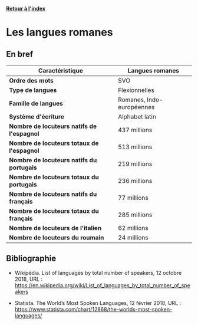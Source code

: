 [**Retour à l'index**](indexLangues.md)
# Les langues romanes

## En bref

| Caractéristique | Langues romanes |
|---|---|
| **Ordre des mots** | SVO |
| **Type de langues** | Flexionnelles |
| **Famille de langues** | Romanes, Indo-européennes |
| **Système d'écriture** | Alphabet latin |
| **Nombre de locuteurs natifs de l'espagnol** | 437 millions |
| **Nombre de locuteurs totaux de l'espagnol** | 513 millions |
| **Nombre de locuteurs natifs du portugais** | 219 millions |
| **Nombre de locuteurs totaux du portugais** | 236 millions |
| **Nombre de locuteurs natifs du français** | 77 millions |
| **Nombre de locuteurs totaux du français** | 285 millions |
| **Nombre de locuteurs de l'italien** | 62 millions |
| **Nombre de locuteurs du roumain** | 24 millions |

## Bibliographie

- Wikipédia. List of languages by total number of speakers, 12 octobre 2018, URL : https://en.wikipedia.org/wiki/List_of_languages_by_total_number_of_speakers

- Statista. The World’s Most Spoken Languages, 12 février 2018, URL : https://www.statista.com/chart/12868/the-worlds-most-spoken-languages/
